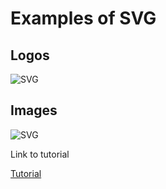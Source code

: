 # Examples of SVG 

## Logos

![SVG](https://upload.wikimedia.org/wikipedia/commons/4/4f/SVG_Logo.svg)

## Images

![SVG](https://upload.wikimedia.org/wikipedia/commons/f/f7/Bananas.svg)

Link to tutorial 

[Tutorial](final1.md)

